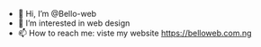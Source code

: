 - 👋 Hi, I’m @Bello-web
- 👀 I’m interested in web design
- 📫 How to reach me: viste my website https://belloweb.com.ng

<!---
Bello-web/Bello-web is a ✨ special ✨ repository because its `README.md` (this file) appears on your GitHub profile.
You can click the Preview link to take a look at your changes.
--->
